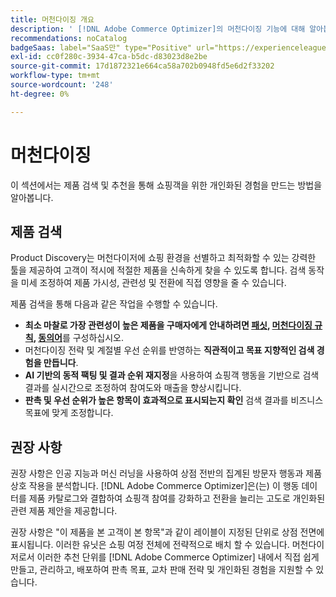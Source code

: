 ```yaml
---
title: 머천다이징 개요
description: ' [!DNL Adobe Commerce Optimizer]의 머천다이징 기능에 대해 알아봅니다.'
recommendations: noCatalog
badgeSaas: label="SaaS만" type="Positive" url="https://experienceleague.adobe.com/en/docs/commerce/user-guides/product-solutions" tooltip="Adobe Commerce as a Cloud Service 및 Adobe Commerce Optimizer 프로젝트에만 적용됩니다(Adobe 관리 SaaS 인프라)."
exl-id: cc0f280c-3934-47ca-b5dc-d83023d8e2be
source-git-commit: 17d1872321e664ca58a702b0948fd5e6d2f33202
workflow-type: tm+mt
source-wordcount: '248'
ht-degree: 0%

---
```


# 머천다이징

이 섹션에서는 제품 검색 및 추천을 통해 쇼핑객을 위한 개인화된 경험을 만드는 방법을 알아봅니다.

## 제품 검색

Product Discovery는 머천다이저에 쇼핑 환경을 선별하고 최적화할 수 있는 강력한 툴을 제공하여 고객이 적시에 적절한 제품을 신속하게 찾을 수 있도록 합니다. 검색 동작을 미세 조정하여 제품 가시성, 관련성 및 전환에 직접 영향을 줄 수 있습니다.

제품 검색을 통해 다음과 같은 작업을 수행할 수 있습니다.

* **최소 마찰로 가장 관련성이 높은 제품을 구매자에게 안내하려면 [패싯](./facets/overview.md), [머천다이징 규칙](./rules/overview.md), [동의어](./synonyms/overview.md)**&#x200B;를 구성하십시오.
* 머천다이징 전략 및 계절별 우선 순위를 반영하는 **직관적이고 목표 지향적인 검색 경험을 만듭니다**.
* **AI 기반의 동적 팩팅 및 결과 순위 재지정**&#x200B;을 사용하여 쇼핑객 행동을 기반으로 검색 결과를 실시간으로 조정하여 참여도와 매출을 향상시킵니다.
* **판촉 및 우선 순위가 높은 항목이 효과적으로 표시되는지 확인** 검색 결과를 비즈니스 목표에 맞게 조정합니다.

## 권장 사항

권장 사항은 인공 지능과 머신 러닝을 사용하여 상점 전반의 집계된 방문자 행동과 제품 상호 작용을 분석합니다. [!DNL Adobe Commerce Optimizer]은(는) 이 행동 데이터를 제품 카탈로그와 결합하여 쇼핑객 참여를 강화하고 전환을 늘리는 고도로 개인화된 관련 제품 제안을 제공합니다.

권장 사항은 &quot;이 제품을 본 고객이 본 항목&quot;과 같이 레이블이 지정된 단위로 상점 전면에 표시됩니다. 이러한 유닛은 쇼핑 여정 전체에 전략적으로 배치 할 수 있습니다. 머천다이저로서 이러한 추천 단위를 [!DNL Adobe Commerce Optimizer] 내에서 직접 쉽게 만들고, 관리하고, 배포하여 판촉 목표, 교차 판매 전략 및 개인화된 경험을 지원할 수 있습니다.
